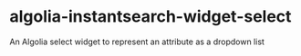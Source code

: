 # algolia-instantsearch-widget-select
An Algolia select widget to represent an attribute as a dropdown list
